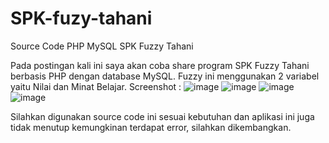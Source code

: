 # SPK-fuzy-tahani
Source Code PHP MySQL SPK Fuzzy Tahani

Pada postingan kali ini saya akan coba share program SPK Fuzzy Tahani berbasis PHP dengan database MySQL. Fuzzy ini menggunakan 2 variabel yaitu Nilai dan Minat Belajar.
Screenshot :
![image](https://user-images.githubusercontent.com/40184971/190859593-3fdd5dec-2d90-4985-8aad-2af4247dbab1.png)
![image](https://user-images.githubusercontent.com/40184971/190859608-b387300f-a74f-4a94-af19-0d1e2d7c15a9.png)
![image](https://user-images.githubusercontent.com/40184971/190859618-5956ab7c-b53a-461a-8bcc-8389925b00ed.png)
![image](https://user-images.githubusercontent.com/40184971/190859630-aad4ac4e-7eb7-446f-88dc-5d5148790042.png)

Silahkan digunakan source code ini sesuai kebutuhan dan aplikasi ini juga tidak menutup kemungkinan terdapat error, silahkan dikembangkan.
